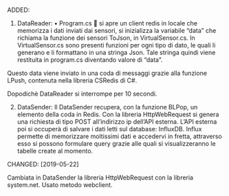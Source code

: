 ADDED:

1.	DataReader: 
•	Program.cs  si apre un client redis in locale che memorizza i dati inviati dai sensori, si inizializza la variabile “data” che richiama la funzione dei sensori ToJson, in VirtualSensor.cs.
In VirtualSensor.cs sono presenti funzioni per ogni tipo di dato, le quali li generano e li formattano in una stringa Json. 
Tale stringa quindi viene restituita in program.cs diventando valore di “data”.

Questo data viene inviato in una coda di messaggi  grazie alla funzione LPush, contenuta nella libreria CSRedis di C#.

Dopodichè DataReader si interrompe per 10 secondi.

2.	DataSender: 
Il DataSender recupera, con la funzione BLPop, un elemento della coda in Redis. 
Con la libreria HttpWebRequest si genera una richiesta di tipo POST all’indirizzo ip dell’API esterna.
L’API esterna poi si occuperà di salvare i dati letti sul database: InfluxDB. 
Influx permette di memorizzare moltissimi dati e accedervi in fretta, attraverso esso si possono formulare query grazie alle quali si visualizzeranno le tabelle create al momento. 

CHANGED: [2019-05-22]

Cambiata in DataSender la libreria HttpWebRequest con la libreria system.net.
Usato metodo webclient. 
